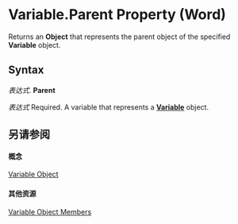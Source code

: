 
# Variable.Parent Property (Word)

Returns an  **Object** that represents the parent object of the specified **Variable** object.


## Syntax

 _表达式_. **Parent**

 _表达式_ Required. A variable that represents a **[Variable](e6a75f54-6f91-75b4-7ca0-9be302e8dbe0.md)** object.


## 另请参阅


#### 概念


[Variable Object](e6a75f54-6f91-75b4-7ca0-9be302e8dbe0.md)
#### 其他资源


[Variable Object Members](http://msdn.microsoft.com/library/f198dc22-fef8-aa24-45e6-26e9b71f4c6d%28Office.15%29.aspx)